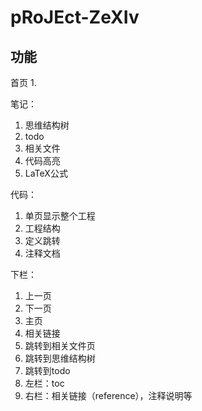 # pRoJEct-ZeXIv

## 功能
首页
1. 
   

笔记：
1. 思维结构树
2. todo
3. 相关文件
4. 代码高亮
5. LaTeX公式

代码：
1. 单页显示整个工程
2. 工程结构
3. 定义跳转
4. 注释文档

下栏：
1. 上一页
2. 下一页
3. 主页
4. 相关链接
5. 跳转到相关文件页
6. 跳转到思维结构树
7. 跳转到todo
8. 左栏：toc
9. 右栏：相关链接（reference），注释说明等